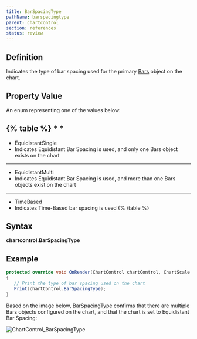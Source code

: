 ```yaml
---
title: BarSpacingType
pathName: barspacingtype
parent: chartcontrol
section: references
status: review
---
```


## Definition

Indicates the type of bar spacing used for the primary [Bars](bars) object on the chart.

## Property Value

An enum representing one of the values below:

{% table %}
*
*
---

* EquidistantSingle
* Indicates Equidistant Bar Spacing is used, and only one Bars object exists on the chart

---

* EquidistantMulti
* Indicates Equidistant Bar Spacing is used, and more than one Bars objects exist on the chart

---

* TimeBased
* Indicates Time-Based bar spacing is used
{% /table %}

## Syntax

**chartcontrol.BarSpacingType**

## Example

```csharp
protected override void OnRender(ChartControl chartControl, ChartScale chartScale)
{
   // Print the type of bar spacing used on the chart
   Print(chartControl.BarSpacingType);
}
```

Based on the image below, BarSpacingType confirms that there are multiple Bars objects configured on the chart, and that the chart is set to Equidistant Bar Spacing:

![ChartControl_BarSpacingType](chartcontrol_barspacingtype.png)
